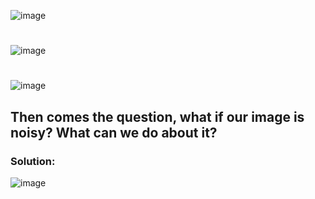 ![image](https://github.com/user-attachments/assets/be989e6b-825b-4294-af80-ee4b1d49cd2d)

#

![image](https://github.com/user-attachments/assets/ef38b490-b14b-4d0b-9756-44f8289968d4)

#

![image](https://github.com/user-attachments/assets/0f0d2730-2906-4839-b997-8fe0da391acc)


## Then comes the question, what if our image is noisy? What can we do about it?
### Solution:
![image](https://github.com/user-attachments/assets/8caa33d2-1d62-4b46-8a19-73d8897888f0)



